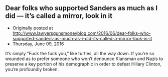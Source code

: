 ## Dear folks who supported Sanders as much as I did — it’s called a mirror, look in it

 * Originally posted at http://www.lawyersgunsmoneyblog.com/2016/06/dear-folks-who-supported-sanders-as-much-as-i-did-its-called-a-mirror-look-in-it
 * Thursday, June 09, 2016

It’s simply “Fuck the fuck you,” like turtles, all the way down. If you’re so wounded as to prefer someone who won’t denounce Klansman and Nazis to preserve a key portion of his demographic in order to defeat Hillary Clinton, you’re profoundly broken.